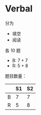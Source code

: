 # Verbal

分为

- 填空
- 阅读

各 10 题

- B: 7 + 7
- R: 5 + 8

题目数量：

|     | S1  | S2  |
| --- | --- | --- |
| B   | 7   | 7   |
| R   | 5   | 8   |

